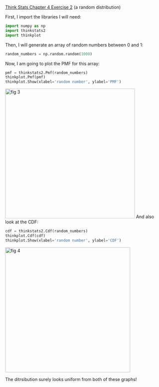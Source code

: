 [Think Stats Chapter 4 Exercise 2](http://greenteapress.com/thinkstats2/html/thinkstats2005.html#toc41) (a random distribution)

First, I import the libraries I will need:
```python
import numpy as np
import thinkstats2
import thinkplot
```
Then, I will generate an array of random numbers between 0 and 1:
```python
random_numbers = np.random.random(1000)
```
Now, I am going to plot the PMF for this array:
```python
pmf = thinkstats2.Pmf(random_numbers)
thinkplot.Pmf(pmf)
thinkplot.Show(xlabel='random number', ylabel='PMF')
```
<img width="416" alt="fig 3" src="https://user-images.githubusercontent.com/32041665/34853296-d1300f4a-f6e7-11e7-84ba-43a1ff95885e.png">
And also look at the CDF:


```python
cdf = thinkstats2.Cdf(random_numbers)
thinkplot.Cdf(cdf)
thinkplot.Show(xlabel='random number', ylabel='CDF')
```
<img width="401" alt="fig 4" src="https://user-images.githubusercontent.com/32041665/34853299-d570d116-f6e7-11e7-8c29-ef5079fc225a.png">

The ditrsibution surely looks uniform from both of these graphs!
